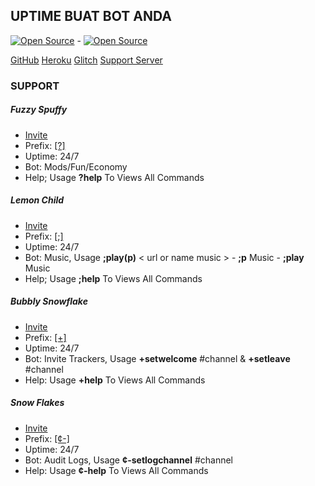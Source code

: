 ## UPTIME BUAT BOT ANDA

<a href=""><img src="https://cdn.discordapp.com/attachments/828214547609157642/839479159909908500/20210505_203015.png" alt="Open Source"></a> - <a href=""><img src="https://cdn.discordapp.com/attachments/828214547609157642/839480276378714112/20210505_203426.jpg" alt="Open Source"></a>

[GitHub](https://github.com/pikzykacheng)
[Heroku](https://heroku.com)
[Glitch](https://glitch.com)
[Support Server](https://discord.gg/NcMtUEUEUk)

### SUPPORT
##### **Fuzzy Spuffy**
* [Invite](https://discord.com/oauth2/authorize?client_id=828211501268467723&permissions=8&scope=bot)
* Prefix: [[?]](https://discord.gg/NcMtUEUEUk)
* Uptime: 24/7
* Bot: Mods/Fun/Economy
* Help; Usage __?help__ To Views All Commands

##### **Lemon Child**
* [Invite](https://discord.com/oauth2/authorize?client_id=828211501268467723&permissions=8&scope=bot)
* Prefix: [[;]](https://discord.gg/NcMtUEUEUk)
* Uptime: 24/7
* Bot: Music, Usage __;play(p)__ < url or name music > - __;p__ Music - __;play__ Music
* Help; Usage __;help__ To Views All Commands

##### **Bubbly Snowflake**
* [Invite](https://discord.com/oauth2/authorize?client_id=828211501268467723&permissions=8&scope=bot)
* Prefix: [[+]](https://discord.gg/NcMtUEUEUk)
* Uptime: 24/7
* Bot: Invite Trackers, Usage __+setwelcome__ #channel & __+setleave__ #channel
* Help: Usage __+help__ To Views All Commands

##### **Snow Flakes**
* [Invite](https://discord.com/oauth2/authorize?client_id=828211501268467723&permissions=8&scope=bot)
* Prefix: [[¢-]](https://discord.gg/NcMtUEUEUk)
* Uptime: 24/7
* Bot: Audit Logs, Usage __¢-setlogchannel__ #channel
* Help: Usage __¢-help__ To Views All Commands
